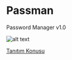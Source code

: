 # Passman
Password Manager v1.0

![alt text](http://ibrahimozturk.me/assets/img/works/cover_1487341927.jpg "Password Manager")

[Tanıtım Konusu](http://ibrahimozturk.me/is/2-ucretsiz-blog-portfolyo-yonetim-paneli)
